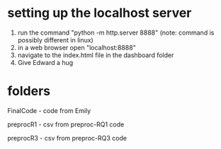 # setting up the localhost server

1. run the command "python -m http.server 8888" (note: command is possibly different in linux)
2. in a web browser open "localhost:8888"
3. navigate to the index.html file in the dashboard folder
4. Give Edward a hug

# folders

FinalCode - code from Emily

preprocR1 - csv from preproc-RQ1 code

preprocR3 - csv from preproc-RQ3 code
